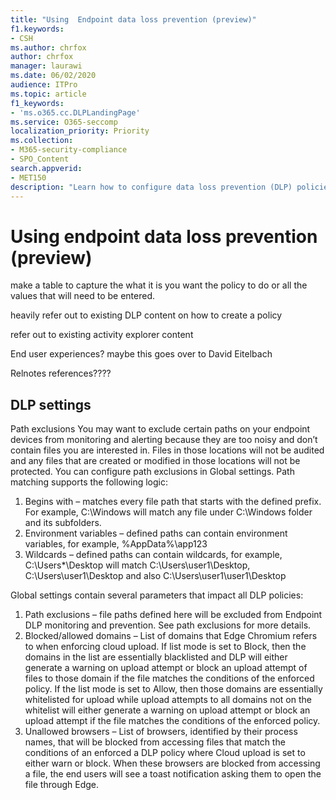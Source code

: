 ```yaml
---
title: "Using  Endpoint data loss prevention (preview)"
f1.keywords:
- CSH
ms.author: chrfox
author: chrfox
manager: laurawi
ms.date: 06/02/2020
audience: ITPro
ms.topic: article
f1_keywords:
- 'ms.o365.cc.DLPLandingPage'
ms.service: O365-seccomp
localization_priority: Priority
ms.collection: 
- M365-security-compliance
- SPO_Content
search.appverid: 
- MET150
description: "Learn how to configure data loss prevention (DLP) policies to use Microsoft 365 Endpoint data loss prevention (EPDLP) locations."
---
```


# Using endpoint data loss prevention (preview)




make a table to capture the what it is you want the policy to do or all the values that will need to be entered.

heavily refer out to existing DLP content on how to create a policy

refer out to existing activity explorer content

End user experiences?  maybe this goes over to David Eitelbach

Relnotes references????


## DLP settings

Path exclusions
You may want to exclude certain paths on your endpoint devices from monitoring and alerting because they are too noisy and don’t contain files you are interested in. Files in those locations will not be audited and any files that are created or modified in those locations will not be protected. You can configure path exclusions in Global settings.
Path matching supports the following logic:

1. Begins with – matches every file path that starts with the defined prefix. For example, C:\Windows will match any file under C:\Windows folder and its subfolders.
2. Environment variables – defined paths can contain environment variables, for example, %AppData%\app123
3. Wildcards – defined paths can contain wildcards, for example, C:\Users\*\Desktop will match C:\Users\user1\Desktop, C:\Users\user1\Desktop and also C:\Users\user1\user1\Desktop

Global settings contain several parameters that impact all DLP policies:

1. Path exclusions – file paths defined here will be excluded from Endpoint DLP monitoring and prevention. See path exclusions for more details.
2. Blocked/allowed domains – List of domains that Edge Chromium refers to when enforcing cloud upload. If list mode is set to Block, then the domains in the list are essentially blacklisted and DLP will either generate a warning on upload attempt or block an upload attempt of files to those domain if the file matches the conditions of the enforced policy. If the list mode is set to Allow, then those domains are essentially whitelisted for upload while upload attempts to all domains not on the whitelist will either generate a warning on upload attempt or block an upload attempt if the file matches the conditions of the enforced policy.
3. Unallowed browsers – List of browsers, identified by their process names, that will be blocked from accessing files that match the conditions of an enforced  a DLP policy where Cloud upload is set to either warn or block. When these browsers are blocked from accessing a file, the end users will see a toast notification asking them to open the file through Edge.